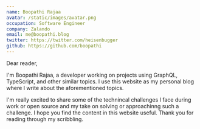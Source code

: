```yaml
---
name: Boopathi Rajaa
avatar: /static/images/avatar.png
occupation: Software Engineer
company: Zalando
email: me@boopathi.blog
twitter: https://twitter.com/heisenbugger
github: https://github.com/boopathi
---
```


Dear reader,

I'm Boopathi Rajaa, a developer working on projects using GraphQL, TypeScript, and other similar topics. I use this website as my personal blog where I write about the aforementioned topics.

I'm really excited to share some of the technincal challenges I face during work or open source and my take on solving or approachinng such a challenge. I hope you find the content in this website useful. Thank you for reading through my scribbling.
